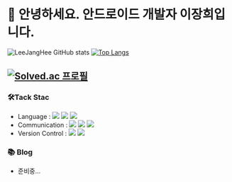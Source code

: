 # 👋 안녕하세요. 안드로이드 개발자 이장희입니다.


![LeeJangHee GitHub stats](https://github-readme-stats.vercel.app/api?username=LeeJangHee&show_icons=true&theme=vue-dark) [![Top Langs](https://github-readme-stats.vercel.app/api/top-langs/?username=LeeJanghee&layout=compact&theme=vue-dark&langs_count=4&hide=html)](https://github.com/anuraghazra/github-readme-stats)


[![Solved.ac 프로필](http://mazassumnida.wtf/api/v2/generate_badge?boj=sj90947)](https://solved.ac/sj90947)
---
### 🛠Tack Stac
- Language : <img src="https://img.shields.io/badge/-Kotlin-%237F52FF?style=flat-square&logo=kotlin&logoColor=white"/> <img src="https://img.shields.io/badge/-Java-%23007396?style=flat-square&logo=java&logoColor=white"/> <img src="https://img.shields.io/badge/-Python-%233776AB?style=flat-square&logo=python&logoColor=white"/>
- Communication : <img src="https://img.shields.io/badge/-Slack-%234A154B?style=flat-square&logo=slack&logoColor=white"/> <img src="https://img.shields.io/badge/-Jira-%230052CC?style=flat-square&logo=jira&logoColor=white"/> <img src="https://img.shields.io/badge/-Zeplin-%23FF9E0F?style=flat-square&logo=zeplin&logoColor=white"/>
- Version Control : <img src="https://img.shields.io/badge/-GitHub-%23181717?style=flat-square&logo=github&logoColor=white"/> <img src="https://img.shields.io/badge/-GitLab-%23FCA121?style=flat-square&logo=gitlab&logoColor=white"/>

### 📚 Blog
- 준비중...
